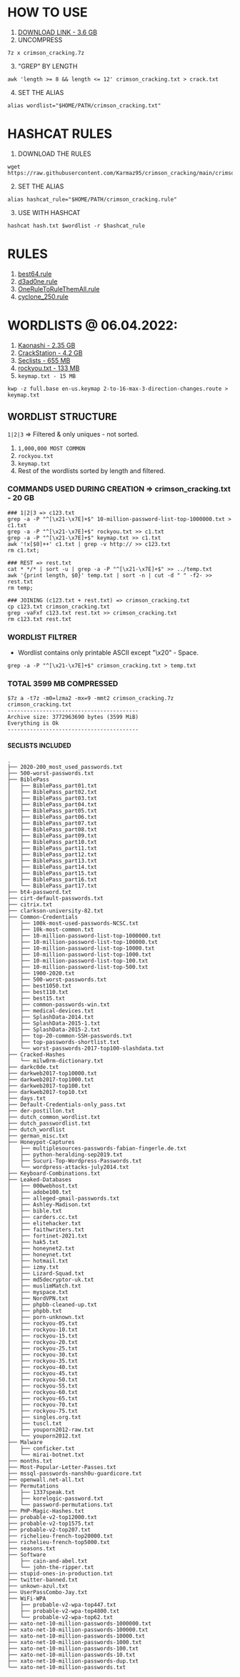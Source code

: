 # HOW TO USE
1. [DOWNLOAD LINK - 3.6 GB](https://drive.google.com/file/d/16Vqz8PJknN8xgv1y0d9avEtl3q0NOnF9/view?usp=sharing)
2. UNCOMPRESS
```
7z x crimson_cracking.7z
```
3. "GREP" BY LENGTH
```
awk 'length >= 8 && length <= 12' crimson_cracking.txt > crack.txt
```
4. SET THE ALIAS
```
alias wordlist="$HOME/PATH/crimson_cracking.txt"
```

# HASHCAT RULES
1. DOWNLOAD THE RULES
```
wget https://raw.githubusercontent.com/Karmaz95/crimson_cracking/main/crimson_cracking.rule
```
2. SET THE ALIAS
```
alias hashcat_rule="$HOME/PATH/crimson_cracking.rule"
```
3. USE WITH HASHCAT
```
hashcat hash.txt $wordlist -r $hashcat_rule
```

# RULES
1. [best64.rule](https://github.com/hashcat/hashcat/blob/master/rules/best64.rule)
2. [d3ad0ne.rule](https://raw.githubusercontent.com/hashcat/hashcat/master/rules/d3ad0ne.rule)
3. [OneRuleToRuleThemAll.rule](https://github.com/NotSoSecure/password_cracking_rules/blob/master/OneRuleToRuleThemAll.rule)
4. [cyclone_250.rule](https://raw.githubusercontent.com/cyclone-github/rules/master/cyclone_250.rule)

# WORDLISTS @ 06.04.2022:
1. [Kaonashi - 2.35 GB](https://github.com/kaonashi-passwords/Kaonashi)
2. [CrackStation - 4.2 GB](https://crackstation.net/crackstation-wordlist-password-cracking-dictionary.htm)
3. [Seclists - 655 MB](https://github.com/danielmiessler/SecLists/tree/master/Passwords)
4. [rockyou.txt - 133 MB](https://github.com/brannondorsey/naive-hashcat/releases/download/data/rockyou.txt)
5. `keymap.txt - 15 MB`
```
kwp -z full.base en-us.keymap 2-to-16-max-3-direction-changes.route > keymap.txt
```

## WORDLIST STRUCTURE
`1|2|3` => Filtered & only uniques - not sorted.
1. `1,000,000 MOST COMMON`
2. `rockyou.txt`
3. `keymap.txt`
3. Rest of the wordlists sorted by length and filtered.

### COMMANDS USED DURING CREATION => crimson_cracking.txt - 20 GB
```
### 1|2|3 => c123.txt
grep -a -P "^[\x21-\x7E]+$" 10-million-password-list-top-1000000.txt > c1.txt 
grep -a -P "^[\x21-\x7E]+$" rockyou.txt >> c1.txt
grep -a -P "^[\x21-\x7E]+$" keymap.txt >> c1.txt 
awk '!x[$0]++' c1.txt | grep -v http:// >> c123.txt
rm c1.txt;

### REST => rest.txt
cat * */* | sort -u | grep -a -P "^[\x21-\x7E]+$" >> ../temp.txt
awk '{print length, $0}' temp.txt | sort -n | cut -d " " -f2- >> rest.txt
rm temp;

### JOINING (c123.txt + rest.txt) => crimson_cracking.txt
cp c123.txt crimson_cracking.txt
grep -vaFxf c123.txt rest.txt >> crimson_cracking.txt
rm c123.txt rest.txt
```

### WORDLIST FILTRER
* Wordlist contains only printable ASCII except "\x20" - Space.
```
grep -a -P "^[\x21-\x7E]+$" crimson_cracking.txt > temp.txt
``` 

### TOTAL 3599 MB COMPRESSED
```
$7z a -t7z -m0=lzma2 -mx=9 -mmt2 crimson_cracking.7z crimson_cracking.txt
-----------------------------------------
Archive size: 3772963690 bytes (3599 MiB)
Everything is Ok
-----------------------------------------
```

#### SECLISTS INCLUDED
```
.
├── 2020-200_most_used_passwords.txt
├── 500-worst-passwords.txt
├── BiblePass
│   ├── BiblePass_part01.txt
│   ├── BiblePass_part02.txt
│   ├── BiblePass_part03.txt
│   ├── BiblePass_part04.txt
│   ├── BiblePass_part05.txt
│   ├── BiblePass_part06.txt
│   ├── BiblePass_part07.txt
│   ├── BiblePass_part08.txt
│   ├── BiblePass_part09.txt
│   ├── BiblePass_part10.txt
│   ├── BiblePass_part11.txt
│   ├── BiblePass_part12.txt
│   ├── BiblePass_part13.txt
│   ├── BiblePass_part14.txt
│   ├── BiblePass_part15.txt
│   ├── BiblePass_part16.txt
│   └── BiblePass_part17.txt
├── bt4-password.txt
├── cirt-default-passwords.txt
├── citrix.txt
├── clarkson-university-82.txt
├── Common-Credentials
│   ├── 100k-most-used-passwords-NCSC.txt
│   ├── 10k-most-common.txt
│   ├── 10-million-password-list-top-1000000.txt
│   ├── 10-million-password-list-top-100000.txt
│   ├── 10-million-password-list-top-10000.txt
│   ├── 10-million-password-list-top-1000.txt
│   ├── 10-million-password-list-top-100.txt
│   ├── 10-million-password-list-top-500.txt
│   ├── 1900-2020.txt
│   ├── 500-worst-passwords.txt
│   ├── best1050.txt
│   ├── best110.txt
│   ├── best15.txt
│   ├── common-passwords-win.txt
│   ├── medical-devices.txt
│   ├── SplashData-2014.txt
│   ├── SplashData-2015-1.txt
│   ├── SplashData-2015-2.txt
│   ├── top-20-common-SSH-passwords.txt
│   ├── top-passwords-shortlist.txt
│   └── worst-passwords-2017-top100-slashdata.txt
├── Cracked-Hashes
│   └── milw0rm-dictionary.txt
├── darkc0de.txt
├── darkweb2017-top10000.txt
├── darkweb2017-top1000.txt
├── darkweb2017-top100.txt
├── darkweb2017-top10.txt
├── days.txt
├── Default-Credentials-only_pass.txt
├── der-postillon.txt
├── dutch_common_wordlist.txt
├── dutch_passwordlist.txt
├── dutch_wordlist
├── german_misc.txt
├── Honeypot-Captures
│   ├── multiplesources-passwords-fabian-fingerle.de.txt
│   ├── python-heralding-sep2019.txt
│   ├── Sucuri-Top-Wordpress-Passwords.txt
│   └── wordpress-attacks-july2014.txt
├── Keyboard-Combinations.txt
├── Leaked-Databases
│   ├── 000webhost.txt
│   ├── adobe100.txt
│   ├── alleged-gmail-passwords.txt
│   ├── Ashley-Madison.txt
│   ├── bible.txt
│   ├── carders.cc.txt
│   ├── elitehacker.txt
│   ├── faithwriters.txt
│   ├── fortinet-2021.txt
│   ├── hak5.txt
│   ├── honeynet2.txt
│   ├── honeynet.txt
│   ├── hotmail.txt
│   ├── izmy.txt
│   ├── Lizard-Squad.txt
│   ├── md5decryptor-uk.txt
│   ├── muslimMatch.txt
│   ├── myspace.txt
│   ├── NordVPN.txt
│   ├── phpbb-cleaned-up.txt
│   ├── phpbb.txt
│   ├── porn-unknown.txt
│   ├── rockyou-05.txt
│   ├── rockyou-10.txt
│   ├── rockyou-15.txt
│   ├── rockyou-20.txt
│   ├── rockyou-25.txt
│   ├── rockyou-30.txt
│   ├── rockyou-35.txt
│   ├── rockyou-40.txt
│   ├── rockyou-45.txt
│   ├── rockyou-50.txt
│   ├── rockyou-55.txt
│   ├── rockyou-60.txt
│   ├── rockyou-65.txt
│   ├── rockyou-70.txt
│   ├── rockyou-75.txt
│   ├── singles.org.txt
│   ├── tuscl.txt
│   ├── youporn2012-raw.txt
│   └── youporn2012.txt
├── Malware
│   ├── conficker.txt
│   └── mirai-botnet.txt
├── months.txt
├── Most-Popular-Letter-Passes.txt
├── mssql-passwords-nansh0u-guardicore.txt
├── openwall.net-all.txt
├── Permutations
│   ├── 1337speak.txt
│   ├── korelogic-password.txt
│   └── password-permutations.txt
├── PHP-Magic-Hashes.txt
├── probable-v2-top12000.txt
├── probable-v2-top1575.txt
├── probable-v2-top207.txt
├── richelieu-french-top20000.txt
├── richelieu-french-top5000.txt
├── seasons.txt
├── Software
│   ├── cain-and-abel.txt
│   └── john-the-ripper.txt
├── stupid-ones-in-production.txt
├── twitter-banned.txt
├── unkown-azul.txt
├── UserPassCombo-Jay.txt
├── WiFi-WPA
│   ├── probable-v2-wpa-top447.txt
│   ├── probable-v2-wpa-top4800.txt
│   └── probable-v2-wpa-top62.txt
├── xato-net-10-million-passwords-1000000.txt
├── xato-net-10-million-passwords-100000.txt
├── xato-net-10-million-passwords-10000.txt
├── xato-net-10-million-passwords-1000.txt
├── xato-net-10-million-passwords-100.txt
├── xato-net-10-million-passwords-10.txt
├── xato-net-10-million-passwords-dup.txt
└── xato-net-10-million-passwords.txt
```
